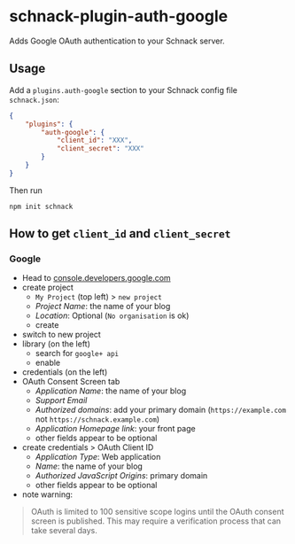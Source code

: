 # schnack-plugin-auth-google

Adds Google OAuth authentication to your Schnack server.

## Usage

Add a `plugins.auth-google` section to your Schnack config file `schnack.json`:

```json
{
    "plugins": {
        "auth-google": {
            "client_id": "XXX",
            "client_secret": "XXX"
        }
    }
}
```

Then run

```
npm init schnack
```

## How to get `client_id` and `client_secret`

### Google

- Head to [console.developers.google.com](https://console.developers.google.com)
- create project
    - `My Project` (top left) > `new project`
    - *Project Name*: the name of your blog
    - *Location*: Optional (`No organisation` is ok)
    - create
- switch to new project
- library (on the left)
    - search for `google+ api`
    - enable
- credentials (on the left)
- OAuth Consent Screen tab
    - *Application Name*: the name of your blog
    - *Support Email*
    - *Authorized domains*: add your primary domain (`https://example.com` not `https://schnack.example.com`)
    - *Application Homepage link*: your front page
    - other fields appear to be optional
- create credentials > OAuth Client ID
    - *Application Type*: Web application
    - *Name*: the name of your blog
    - *Authorized JavaScript Origins*: primary domain
    - other fields appear to be optional
- note warning:

> OAuth is limited to 100 sensitive scope logins until the OAuth consent screen is published. This may require a verification process that can take several days.

